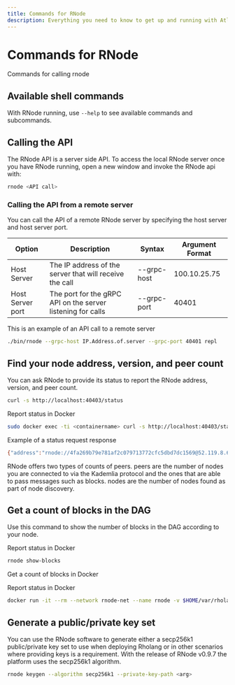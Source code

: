 ```yaml
---
title: Commands for RNode
description: Everything you need to know to get up and running with Atlaskit
---
```

# Commands for RNode
Commands for calling rnode

## Available shell commands
With RNode running, use `--help` to see available commands and subcommands.

## Calling the API
The RNode API is a server side API. To access the local RNode server once you have RNode running, open a new window and invoke the RNode api with:

```bash
rnode <API call>
```

### Calling the API from a remote server
You can call the API of a remote RNode server by specifying the host server and host server port.

<table class="wrapped confluenceTable tablesorter tablesorter-default" resolved="" role="grid">
    <colgroup>
        <col>
            <col>
                <col>
                    <col>
    </colgroup>
    <thead>
        <tr role="row" class="tablesorter-headerRow">
            <th class="confluenceTh tablesorter-header sortableHeader tablesorter-headerUnSorted" data-column="0" tabindex="0" scope="col" role="columnheader" aria-disabled="false" unselectable="on" aria-sort="none" aria-label="Option: No sort applied, activate to apply an ascending sort" style="user-select: none;">
                <div class="tablesorter-header-inner">Option</div>
            </th>
            <th class="confluenceTh tablesorter-header sortableHeader tablesorter-headerUnSorted" data-column="1" tabindex="0" scope="col" role="columnheader" aria-disabled="false" unselectable="on" aria-sort="none" aria-label="Description: No sort applied, activate to apply an ascending sort" style="user-select: none;">
                <div class="tablesorter-header-inner">Description</div>
            </th>
            <th class="confluenceTh tablesorter-header sortableHeader tablesorter-headerUnSorted" data-column="2" tabindex="0" scope="col" role="columnheader" aria-disabled="false" unselectable="on" aria-sort="none" aria-label="Syntax: No sort applied, activate to apply an ascending sort" style="user-select: none;">
                <div class="tablesorter-header-inner">Syntax</div>
            </th>
            <th class="confluenceTh tablesorter-header sortableHeader tablesorter-headerUnSorted" data-column="3" tabindex="0" scope="col" role="columnheader" aria-disabled="false" unselectable="on" aria-sort="none" aria-label="Argument Format: No sort applied, activate to apply an ascending sort" style="user-select: none;">
                <div class="tablesorter-header-inner">Argument Format</div>
            </th>
        </tr>
    </thead>
    <tbody aria-live="polite" aria-relevant="all">
        <tr role="row">
            <td class="confluenceTd">Host Server</td>
            <td class="confluenceTd">The IP address of the server that will receive the call</td>
            <td class="confluenceTd">--grpc-host</td>
            <td class="confluenceTd">100.10.25.75</td>
        </tr>
        <tr role="row">
            <td class="confluenceTd">Host Server port</td>
            <td class="confluenceTd">The port for the gRPC API on the server listening for calls</td>
            <td class="confluenceTd">--grpc-port</td>
            <td class="confluenceTd">40401</td>
        </tr>
    </tbody>
</table>

This is an example of an API call to a remote server
```bash
./bin/rnode --grpc-host IP.Address.of.server --grpc-port 40401 repl
```

## Find your node address, version, and peer count
You can ask RNode to provide its status to report the RNode address, version, and peer count.

```bash
curl -s http://localhost:40403/status
```
Report status in Docker
```bash
sudo docker exec -ti <containername> curl -s http://localhost:40403/status
```
Example of a status request response
```bash
{"address":"rnode://4fa269b79e781af2c079713772cfc5dbd7dc1569@52.119.8.64?protocol=40400&discovery=40404","version":"RChain Node 0.9.4.git8a4c9939 (8a4c99394c3a22831c2eadef7cdde7dec35238d7)","peers":7,"nodes":44}
```
RNode offers two types of counts of peers. peers are the number of nodes you are connected to via the Kademlia protocol and the ones that are able to pass messages such as blocks. nodes are the number of nodes found as part of node discovery.

## Get a count of blocks in the DAG
Use this command to show the number of blocks in the DAG according to your node. 


Report status in Docker
```bash
rnode show-blocks
```
Get a count of blocks in Docker

Report status in Docker
```bash
docker run -it --rm --network rnode-net --name rnode -v $HOME/var/rholang:/var/ rchain/rnode:latest --grpc-host rnode2 show-blocks
```

## Generate a public/private key set
You can use the RNode software to generate either a secp256k1 public/private key set to use when deploying Rholang or in other scenarios where providing keys is a requirement. With the release of RNode v0.9.7 the platform uses the secp256k1 algorithm. 

```bash
rnode keygen --algorithm secp256k1 --private-key-path <arg>
```

